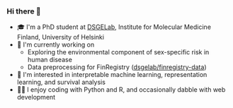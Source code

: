 ### Hi there 👋

- 🎓 I'm a PhD student at [DSGELab](https://www.dsgelab.org/), Institute for Molecular Medicine Finland, University of Helsinki
- 💫 I'm currently working on
  - Exploring the environmental component of sex-specific risk in human disease
  - Data preprocessing for FinRegistry ([dsgelab/finregistry-data](https://github.com/dsgelab/finregistry-data))
- 👀 I'm interested in interpretable machine learning, representation learning, and survival analysis
- 👩‍💻 I enjoy coding with Python and R, and occasionally dabble with web development
